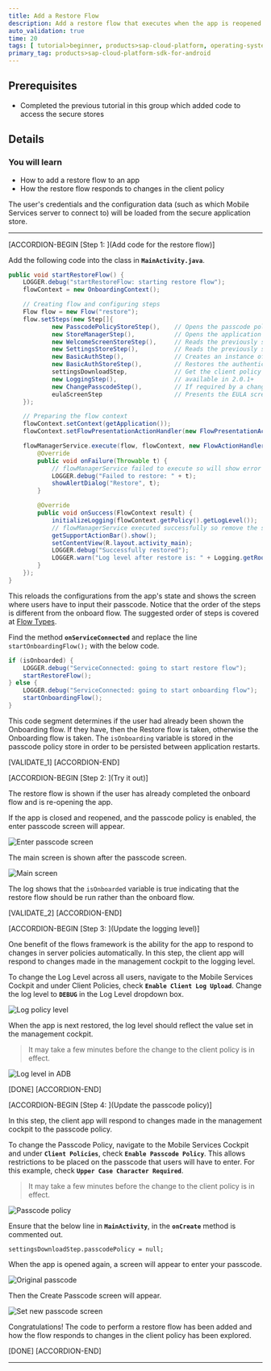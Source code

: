 ```yaml
---
title: Add a Restore Flow
description: Add a restore flow that executes when the app is reopened.  The restore flow will present the passcode screen, unlock the secure stores and update the client policy specified in the SAP Cloud Platform Mobile Services.
auto_validation: true
time: 20
tags: [ tutorial>beginner, products>sap-cloud-platform, operating-system>android, topic>mobile]
primary_tag: products>sap-cloud-platform-sdk-for-android
---
```


## Prerequisites
 - Completed the previous tutorial in this group which added code to access the secure stores

## Details
### You will learn
  - How to add a restore flow to an app
  - How the restore flow responds to changes in the client policy

The user's credentials and the configuration data (such as which Mobile Services server to connect to) will be loaded from the secure application store.

---

[ACCORDION-BEGIN [Step 1: ](Add code for the restore flow)]

Add the following code into the class in **`MainActivity.java`**.

```Java
public void startRestoreFlow() {
    LOGGER.debug("startRestoreFlow: starting restore flow");
    flowContext = new OnboardingContext();

    // Creating flow and configuring steps
    Flow flow = new Flow("restore");
    flow.setSteps(new Step[]{
            new PasscodePolicyStoreStep(),    // Opens the passcode policy store (RLM_SECURE_STORE)
            new StoreManagerStep(),           // Opens the application store (APP_SECURE_STORE)
            new WelcomeScreenStoreStep(),     // Reads the previously stored config data and adds it to the context
            new SettingsStoreStep(),          // Reads the previously stored passcode policy and adds it to the context
            new BasicAuthStep(),              // Creates an instance of the OKHttpClient
            new BasicAuthStoreStep(),         // Restores the authentication data from the application store
            settingsDownloadStep,             // Get the client policy data from the server
            new LoggingStep(),                // available in 2.0.1+
            new ChangePasscodeStep(),         // If required by a change in client policy, display the change passcode screen
            eulaScreenStep                    // Presents the EULA screen if the EULA version has been updated
    });

    // Preparing the flow context
    flowContext.setContext(getApplication());
    flowContext.setFlowPresentationActionHandler(new FlowPresentationActionHandlerImpl(this));

    flowManagerService.execute(flow, flowContext, new FlowActionHandler() {
        @Override
        public void onFailure(Throwable t) {
            // flowManagerService failed to execute so will show error dialog
            LOGGER.debug("Failed to restore: " + t);
            showAlertDialog("Restore", t);
        }

        @Override
        public void onSuccess(FlowContext result) {
            initializeLogging(flowContext.getPolicy().getLogLevel());  // TODO remove when https://support.wdf.sap.corp/sap/support/message/1980000361 is fixed
            // flowManagerService executed successfully so remove the splash screen and replace it with the actual working app screen
            getSupportActionBar().show();
            setContentView(R.layout.activity_main);
            LOGGER.debug("Successfully restored");
            LOGGER.warn("Log level after restore is: " + Logging.getRootLogger().getLevel().toString());
        }
    });
}
```

This reloads the configurations from the app's state and shows the screen where users have to input their passcode. Notice that the order of the steps is different from the onboard flow. The suggested order of steps is covered at [Flow Types](https://help.sap.com/doc/c2d571df73104f72b9f1b73e06c5609a/Latest/en-US/docs/flows/Overview.html#flow-types).

Find the method **`onServiceConnected`** and replace the line `startOnboardingFlow();` with the below code.

```Java
if (isOnboarded) {
    LOGGER.debug("ServiceConnected: going to start restore flow");
    startRestoreFlow();
} else {
    LOGGER.debug("ServiceConnected: going to start onboarding flow");
    startOnboardingFlow();
}
```

This code segment determines if the user had already been shown the Onboarding flow. If they have, then the Restore flow is taken, otherwise the Onboarding flow is taken. The `isOnboarding` variable is stored in the passcode policy store in order to be persisted between application restarts.

[VALIDATE_1]
[ACCORDION-END]

[ACCORDION-BEGIN [Step 2: ](Try it out)]

The restore flow is shown if the user has already completed the onboard flow and is re-opening the app.

If the app is closed and reopened, and the passcode policy is enabled, the enter passcode screen will appear.  

![Enter passcode screen](enter-passcode.png)

The main screen is shown after the passcode screen.

![Main screen](main-screen.png)

The log shows that the `isOnboarded` variable is true indicating that the restore flow should be run rather than the onboard flow.


[VALIDATE_2]
[ACCORDION-END]


[ACCORDION-BEGIN [Step 3: ](Update the logging level)]

One benefit of the flows framework is the ability for the app to respond to changes in server policies automatically. In this step, the client app will respond to changes made in the management cockpit to the logging level.

To change the Log Level across all users, navigate to the Mobile Services Cockpit and under Client Policies, check **`Enable Client Log Upload`**.  Change the log level to **`DEBUG`** in the Log Level dropdown box.

![Log policy level](logging-level.png)

When the app is next restored, the log level should reflect the value set in the management cockpit.

>It may take a few minutes before the change to the client policy is in effect.

![Log level in ADB](log-level-updated.png)

[DONE]
[ACCORDION-END]

[ACCORDION-BEGIN [Step 4: ](Update the passcode policy)]

In this step, the client app will respond to changes made in the management cockpit to the passcode policy.

To change the Passcode Policy, navigate to the Mobile Services Cockpit and under **`Client Policies`**, check **`Enable Passcode Policy`**.  This allows restrictions to be placed on the passcode that users will have to enter. For this example, check **`Upper Case Character Required`**.

>It may take a few minutes before the change to the client policy is in effect.

![Passcode policy](passcode-policy.png)

Ensure that the below line in **`MainActivity`**, in the **`onCreate`** method is commented out.

`settingsDownloadStep.passcodePolicy = null;`

When the app is opened again, a screen will appear to enter your passcode.

![Original passcode](original-passcode.png)

 Then the Create Passcode screen will appear.

![Set new passcode screen](passcode-server-change.png)

Congratulations!  The code to perform a restore flow has been added and how the flow responds to changes in the client policy has been explored.

[DONE]
[ACCORDION-END]


---
